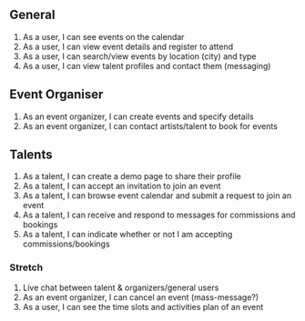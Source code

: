 ## General
1. As a user, I can see events on the calendar
2. As a user, I can view event details and register to attend
3. As a user, I can search/view events by location (city) and type
4. As a user, I can view talent profiles and contact them (messaging)
 
## Event Organiser
1. As an event organizer, I can create events and specify details
2. As an event organizer, I can contact artists/talent to book for events
 
## Talents
1. As a talent, I can create a demo page to share their profile
2. As a talent, I can accept an invitation to join an event
3. As a talent, I can browse event calendar and submit a request to join an event
4. As a talent, I can receive and respond to messages for commissions and bookings
5. As a talent, I can indicate whether or not I am accepting commissions/bookings
 
### Stretch
1. Live chat between talent & organizers/general users
2. As an event organizer, I can cancel an event (mass-message?)
3. As a user, I can see the time slots and activities plan of an event
